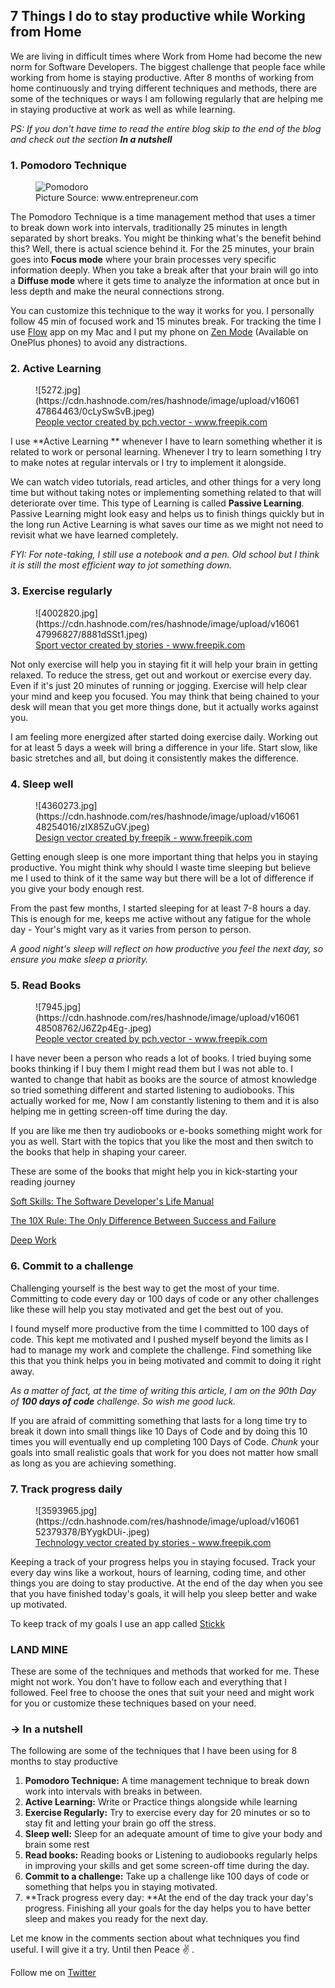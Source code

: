 ## 7 Things I do to stay productive while Working from Home

We are living in difficult times where Work from Home had become the new norm for Software Developers. The biggest challenge that people face while working from home is staying productive. After 8 months of working from home continuously and trying different techniques and methods, there are some of the techniques or ways I am following regularly that are helping me in staying productive at work as well as while learning.

*PS: If you don't have time to read the entire blog skip to the end of the blog and check out the section **In a nutshell***

### 1. Pomodoro Technique

<div>
<figure>
    <img src="https://assets.entrepreneur.com/content/3x2/2000/20190611204723-GettyImages-695419926.jpeg" alt="Pomodoro"/>
    <figcaption>Picture Source: www.entrepreneur.com</figcaption>
</figure>
</div>

The Pomodoro Technique is a time management method that uses a timer to break down work into intervals, traditionally 25 minutes in length separated by short breaks. You might be thinking what's the benefit behind this? Well, there is actual science behind it.
For the 25 minutes, your brain goes into **Focus mode** where your brain processes very specific information deeply. When you take a break after that your brain will go into a **Diffuse mode** where it gets time to analyze the information at once but in less depth and make the neural connections strong. 

You can customize this technique to the way it works for you. I personally follow 45 min of focused work and 15 minutes break. For tracking the time I use  [Flow](https://flowapp.info/) app on my Mac and I put my phone on  [Zen Mode](https://play.google.com/store/apps/details?id=com.oneplus.brickmode&hl=en_IN&gl=US) (Available on OnePlus phones)  to avoid any distractions.


### 2. Active Learning

<figure> 
![5272.jpg](https://cdn.hashnode.com/res/hashnode/image/upload/v1606147864463/0cLySwSvB.jpeg)
<figcaption><a href="https://www.freepik.com/vectors/people">People vector created by pch.vector - www.freepik.com</a></figcaption>
</figure>

I use **Active Learning ** whenever I have to learn something whether it is related to work or personal learning. Whenever I try to learn something I try to make notes at regular intervals or I try to implement it alongside.

We can watch video tutorials, read articles, and other things for a very long time but without taking notes or implementing something related to that will deteriorate over time. This type of Learning is called **Passive Learning**. Passive Learning might look easy and helps us to finish things quickly but in the long run Active Learning is what saves our time as we might not need to revisit what we have learned completely.

*FYI:  For note-taking, I still use a notebook and a pen. Old school but I think it is still the most efficient way to jot something down.*


### 3. Exercise regularly

<figure> 
![4002820.jpg](https://cdn.hashnode.com/res/hashnode/image/upload/v1606147996827/8881dSSt1.jpeg)
<figcaption><a href='https://www.freepik.com/vectors/sport'>Sport vector created by stories - www.freepik.com</a></figcaption>
</figure>

Not only exercise will help you in staying fit it will help your brain in getting relaxed. To reduce the stress, get out and workout or exercise every day. Even if it's just 20 minutes of running or jogging. Exercise will help clear your mind and keep you focused. You may think that being chained to your desk will mean that you get more things done, but it actually works against you. 

I am feeling more energized after started doing exercise daily. Working out for at least 5 days a week will bring a difference in your life. Start slow, like basic stretches and all, but doing it consistently makes the difference.


### 4. Sleep well

<figure>
![4360273.jpg](https://cdn.hashnode.com/res/hashnode/image/upload/v1606148254016/zIX85ZuGV.jpeg)
<figcaption><a href='https://www.freepik.com/vectors/design'>Design vector created by freepik - www.freepik.com</a></figcaption>
</figure>

Getting enough sleep is one more important thing that helps you in staying productive. You might think why should I waste time sleeping but believe me I used to think of it the same way but there will be a lot of difference if you give your body enough rest. 

From the past few months, I started sleeping for at least 7-8 hours a day. This is enough for me, keeps me active without any fatigue for the whole day - Your's might vary as it varies from person to person.

*A good night's sleep will reflect on how productive you feel the next day, so ensure you make sleep a priority.*

### 5. Read Books

<figure>
![7945.jpg](https://cdn.hashnode.com/res/hashnode/image/upload/v1606148508762/J6Z2p4Eg-.jpeg)
<figcaption><a href='https://www.freepik.com/vectors/people'>People vector created by pch.vector - www.freepik.com</a></figcaption>
</figure>

I have never been a person who reads a lot of books. I tried buying some books thinking if I buy them I might read them but I was not able to. I wanted to change that habit as books are the source of atmost knowledge so tried something different and started listening to audiobooks. This actually worked for me, Now I am constantly listening to them and it is also helping me in getting screen-off time during the day.

If you are like me then try audiobooks or e-books something might work for you as well.  Start with the topics that you like the most and then switch to the books that help in shaping your career.

These are some of the books that might help you in kick-starting your reading journey

 [Soft Skills: The Software Developer's Life Manual]( https://g.co/kgs/UdKyPA
)

 [The 10X Rule: The Only Difference Between Success and Failure](https://g.co/kgs/eV52zh) 

 [Deep Work](https://g.co/kgs/d2PJji) 


### 6. Commit to a challenge

Challenging yourself is the best way to get the most of your time. Committing to code every day or 100 days of code or any other challenges like these will help you stay motivated and get the best out of you. 

I found myself more productive from the time I committed to 100 days of code. This kept me motivated and I pushed myself beyond the limits as I had to manage my work and complete the challenge. Find something like this that you think helps you in being motivated and commit to doing it right away. 

*As a matter of fact, at the time of writing this article, I am on the 90th Day of **100 days of code** challenge. So wish me good luck.*

If you are afraid of committing something that lasts for a long time try to break it down into small things like 10 Days of Code and by doing this 10 times you will eventually end up completing 100 Days of Code. *Chunk* your goals into small realistic goals that work for you does not matter how small as long as you are achieving something.


### 7. Track progress daily

<figure>
![3593965.jpg](https://cdn.hashnode.com/res/hashnode/image/upload/v1606152379378/BYygkDUi-.jpeg)
<figcaption><a href='https://www.freepik.com/vectors/technology'>Technology vector created by stories - www.freepik.com</a></a></figcaption>
</figure>

Keeping a track of your progress helps you in staying focused. Track your every day wins like a workout, hours of learning, coding time, and other things you are doing to stay productive. At the end of the day when you see that you have finished today's goals, it will help you sleep better and wake up motivated.

To keep track of my goals I use an app called  [Stickk](https://www.stickk.com/)

### LAND MINE
These are some of the techniques and methods that worked for me. These might not work. You don't have to follow each and everything that I followed. Feel free to choose the ones that suit your need and might work for you or customize these techniques based on your need.

### -> In a nutshell
The following are some of the techniques that I have been using for 8 months to stay productive


1. **Pomodoro Technique:** A time management technique to break down work into intervals with breaks in between.
2. **Active Learning:** Write or Practice things alongside while learning
3. **Exercise Regularly:** Try to exercise every day for 20 minutes or so to stay fit and letting your brain go off the stress.
4. **Sleep well:** Sleep for an adequate amount of time to give your body and brain some rest
5. **Read books:** Reading books or Listening to audiobooks regularly helps in improving your skills and get some screen-off time during the day.
6. **Commit to a challenge:** Take up a challenge like 100 days of code or something that helps you in staying motivated.
7. **Track progress every day: **At the end of the day track your day's progress. Finishing all your goals for the day helps you to have better sleep and makes you ready for the next day.


Let me know in the comments section about what techniques you find useful. I will give it a try. Until then Peace ✌️ .

Follow me on  [Twitter](https://twitter.com/RajaRahul123) 

